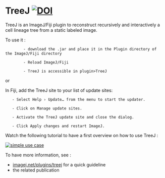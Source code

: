# TreeJ [![DOI](https://zenodo.org/badge/64076536.svg)](https://zenodo.org/doi/10.5281/zenodo.10041642)
TreeJ is an ImageJ/Fiji plugin to reconstruct recursively and interactively a cell lineage tree from a static labeled image.

To use it : 

            - download the .jar and place it in the Plugin directory of the ImageJ/Fiji directory
            
            - Reload ImageJ/Fiji
            
            - TreeJ is accessible in plugin>TreeJ
or

   In Fiji, add the TreeJ site to your list of update sites:
   
       - Select Help › Update… from the menu to start the updater.

       - Click on Manage update sites.
       
       - Activate the TreeJ update site and close the dialog.
       
       - Click Apply changes and restart ImageJ.

Watch the following tutorial to have a first overview on how to use TreeJ :

[![simple use case](https://img.youtube.com/vi/8YjHjr3D8Jo/maxresdefault.jpg)](https://www.youtube.com/watch?v=8YjHjr3D8Jo)

        
To have more information, see :
  - [imagej.net/plugins/treej](https://imagej.net/plugins/treej) for a quick guideline
  - the related publication 
